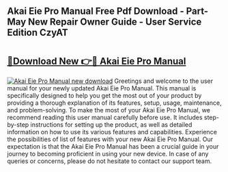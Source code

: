 ## Akai Eie Pro Manual Free Pdf Download - Part-May New Repair Owner Guide - User Service Edition CzyAT

# <h2><a href="http://cf25526.oget.top/?id=Akai+Eie+Pro+Manual">🔗Download New 👉🔴 Akai Eie Pro Manual</a></h2>

[![Akai Eie Pro Manual new download](https://i.imgur.com/5g1atiW.png)](http://cf25526.oget.top/?id=Akai+Eie+Pro+Manual)
Greetings and welcome to the user manual for your newly updated Akai Eie Pro Manual. This manual is specifically designed to help you get the most out of your product by providing a thorough explanation of its features, setup, usage, maintenance, and problem-solving. To make the most of your Akai Eie Pro Manual, we recommend reading this user manual carefully before use. It includes step-by-step instructions for setting up the product, as well as detailed information on how to use its various features and capabilities. Experience the possibilities of list of features with your new Akai Eie Pro Manual. Our expectation is that the Akai Eie Pro Manual has been a crucial guide in your journey to becoming proficient in using your new device. In case of any queries or concerns, please do not hesitate to contact our support team.
